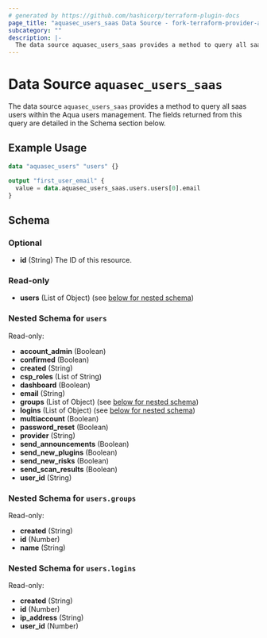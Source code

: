 ```yaml
---
# generated by https://github.com/hashicorp/terraform-plugin-docs
page_title: "aquasec_users_saas Data Source - fork-terraform-provider-aquasec"
subcategory: ""
description: |-
  The data source aquasec_users_saas provides a method to query all saas users within the Aqua users management. The fields returned from this query are detailed in the Schema section below.
---
```


# Data Source `aquasec_users_saas`

The data source `aquasec_users_saas` provides a method to query all saas users within the Aqua users management. The fields returned from this query are detailed in the Schema section below.

## Example Usage

```terraform
data "aquasec_users" "users" {}

output "first_user_email" {
  value = data.aquasec_users_saas.users.users[0].email
}
```

<!-- schema generated by tfplugindocs -->
## Schema

### Optional

- **id** (String) The ID of this resource.

### Read-only

- **users** (List of Object) (see [below for nested schema](#nestedatt--users))

<a id="nestedatt--users"></a>
### Nested Schema for `users`

Read-only:

- **account_admin** (Boolean)
- **confirmed** (Boolean)
- **created** (String)
- **csp_roles** (List of String)
- **dashboard** (Boolean)
- **email** (String)
- **groups** (List of Object) (see [below for nested schema](#nestedobjatt--users--groups))
- **logins** (List of Object) (see [below for nested schema](#nestedobjatt--users--logins))
- **multiaccount** (Boolean)
- **password_reset** (Boolean)
- **provider** (String)
- **send_announcements** (Boolean)
- **send_new_plugins** (Boolean)
- **send_new_risks** (Boolean)
- **send_scan_results** (Boolean)
- **user_id** (String)

<a id="nestedobjatt--users--groups"></a>
### Nested Schema for `users.groups`

Read-only:

- **created** (String)
- **id** (Number)
- **name** (String)


<a id="nestedobjatt--users--logins"></a>
### Nested Schema for `users.logins`

Read-only:

- **created** (String)
- **id** (Number)
- **ip_address** (String)
- **user_id** (Number)


